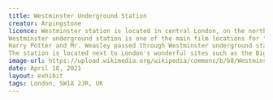 ```yaml
---
title: Westminster Underground Station
creator: Arpingstone
licence: Westminster station is located in central London, on the north bank of the Thames River.
Westminster underground station is one of the main film locations for "Harry Potter and the Order of the Phoenix".
Harry Potter and Mr. Weasley passed through Westminster underground station when they were on their way to the Ministry of Magic for interrogation. Mr. Weasley was excited to see the "Muggle" turnstile gate in the station, although he met problems using his ticket at the turnstile gate.
The station is located next to London's wonderful sites such as the Big Ben, Houses of Parliament and Downing Street.
image-url: https://upload.wikimedia.org/wikipedia/commons/b/b8/Westminster.tube.station.jubilee.arp.jpg
date: April 18, 2021
layout: exhibit
tags: London, SW1A 2JR, UK
---
```

